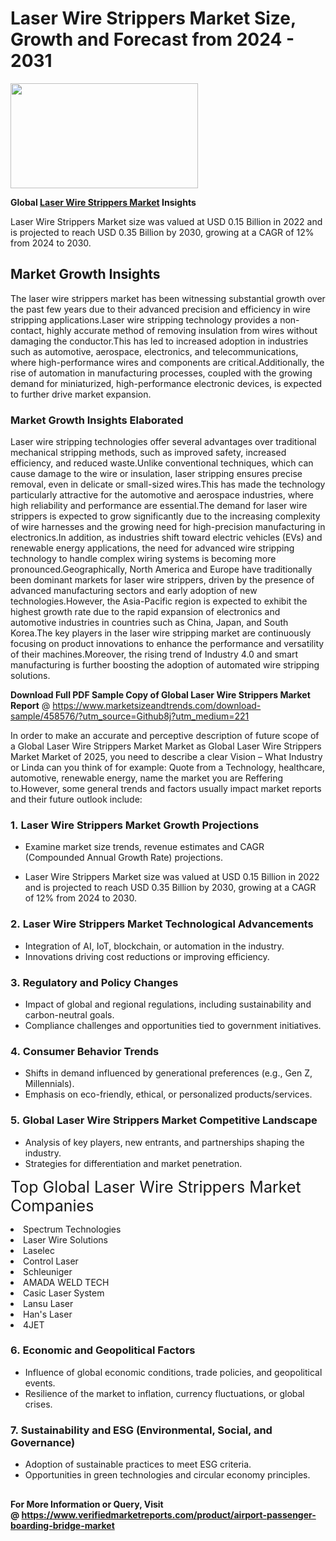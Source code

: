 <H1>Laser Wire Strippers Market Size, Growth and Forecast from 2024 - 2031</H1><img class="aligncenter size-medium wp-image-584254" src="https://thirdeyenews.in/wp-content/uploads/2024/09/Global-Market-Research-300x168.jpeg" alt="" width="300" height="168" /><p><strong>Global&nbsp;<a href="https://www.marketsizeandtrends.com/download-sample/458576/?utm_source=Github8j?utm_medium=221">Laser Wire Strippers Market</a> Insights</strong></p><p>Laser Wire Strippers Market size was valued at USD 0.15 Billion in 2022 and is projected to reach USD 0.35 Billion by 2030, growing at a CAGR of 12% from 2024 to 2030.</p><p><h2>Market Growth Insights</h2> The laser wire strippers market has been witnessing substantial growth over the past few years due to their advanced precision and efficiency in wire stripping applications.Laser wire stripping technology provides a non-contact, highly accurate method of removing insulation from wires without damaging the conductor.This has led to increased adoption in industries such as automotive, aerospace, electronics, and telecommunications, where high-performance wires and components are critical.Additionally, the rise of automation in manufacturing processes, coupled with the growing demand for miniaturized, high-performance electronic devices, is expected to further drive market expansion. <h3>Market Growth Insights Elaborated</h3> Laser wire stripping technologies offer several advantages over traditional mechanical stripping methods, such as improved safety, increased efficiency, and reduced waste.Unlike conventional techniques, which can cause damage to the wire or insulation, laser stripping ensures precise removal, even in delicate or small-sized wires.This has made the technology particularly attractive for the automotive and aerospace industries, where high reliability and performance are essential.The demand for laser wire strippers is expected to grow significantly due to the increasing complexity of wire harnesses and the growing need for high-precision manufacturing in electronics.In addition, as industries shift toward electric vehicles (EVs) and renewable energy applications, the need for advanced wire stripping technology to handle complex wiring systems is becoming more pronounced.Geographically, North America and Europe have traditionally been dominant markets for laser wire strippers, driven by the presence of advanced manufacturing sectors and early adoption of new technologies.However, the Asia-Pacific region is expected to exhibit the highest growth rate due to the rapid expansion of electronics and automotive industries in countries such as China, Japan, and South Korea.The key players in the laser wire stripping market are continuously focusing on product innovations to enhance the performance and versatility of their machines.Moreover, the rising trend of Industry 4.0 and smart manufacturing is further boosting the adoption of automated wire stripping solutions.</p><p><span class=""><strong>Download Full PDF Sample Copy of Global Laser Wire Strippers Market Report</strong> @ <a href="https://www.marketsizeandtrends.com/download-sample/458576/?utm_source=Github8j?utm_medium=221" target="_blank">https://www.marketsizeandtrends.com/download-sample/458576/?utm_source=Github8j?utm_medium=221</a></span></p><p>In order to make an accurate and perceptive description of future scope of a Global&nbsp;Laser Wire Strippers Market Market as Global&nbsp;Laser Wire Strippers Market Market of 2025, you need to describe a clear Vision &ndash; What Industry or Linda can you think of for example: Quote from a Technology, healthcare, automotive, renewable energy, name the market you are Reffering to.However, some general trends and factors usually impact market reports and their future outlook include:</p><h3>1.&nbsp;<strong>Laser Wire Strippers Market Growth Projections</strong></h3><ul><li>Examine market size trends, revenue estimates and CAGR (Compounded Annual Growth Rate) projections.</li><li><p>Laser Wire Strippers Market size was valued at USD 0.15 Billion in 2022 and is projected to reach USD 0.35 Billion by 2030, growing at a CAGR of 12% from 2024 to 2030.</p></li></ul><h3>2.&nbsp;<strong>Laser Wire Strippers Market Technological Advancements</strong></h3><ul><li>Integration of AI, IoT, blockchain, or automation in the industry.</li><li>Innovations driving cost reductions or improving efficiency.</li></ul><h3>3.&nbsp;<strong>Regulatory and Policy Changes</strong></h3><ul><li>Impact of global and regional regulations, including sustainability and carbon-neutral goals.</li><li>Compliance challenges and opportunities tied to government initiatives.</li></ul><h3>4.&nbsp;<strong>Consumer Behavior Trends</strong></h3><ul><li>Shifts in demand influenced by generational preferences (e.g., Gen Z, Millennials).</li><li>Emphasis on eco-friendly, ethical, or personalized products/services.</li></ul><h3>5.&nbsp;<strong>Global Laser Wire Strippers Market Competitive Landscape</strong></h3><ul><li>Analysis of key players, new entrants, and partnerships shaping the industry.</li><li>Strategies for differentiation and market penetration.</li></ul><p data-pm-slice="1 1 []"><span style="color: inherit; font-family: inherit; font-size: 25px;">Top Global Laser Wire Strippers Market Companies</span></p><div class="" data-test-id=""><p><li>Spectrum Technologies</li><li> Laser Wire Solutions</li><li> Laselec</li><li> Control Laser</li><li> Schleuniger</li><li> AMADA WELD TECH</li><li> Casic Laser System</li><li> Lansu Laser</li><li> Han's Laser</li><li> 4JET</li></p></div><h3>6.&nbsp;<strong>Economic and Geopolitical Factors</strong></h3><ul><li>Influence of global economic conditions, trade policies, and geopolitical events.</li><li>Resilience of the market to inflation, currency fluctuations, or global crises.</li></ul><h3>7.&nbsp;<strong>Sustainability and ESG (Environmental, Social, and Governance)</strong></h3><ul><li>Adoption of sustainable practices to meet ESG criteria.</li><li>Opportunities in green technologies and circular economy principles.</li></ul><h2><strong style="font-size: 14px;">For More Information or Query, Visit @&nbsp;</strong><a style="background-color: #ffffff; font-size: 14px;" href="https://www.marketsizeandtrends.com/report/laser-wire-strippers-market/" target="_blank">https://www.verifiedmarketreports.com/product/airport-passenger-boarding-bridge-market</a></h2>